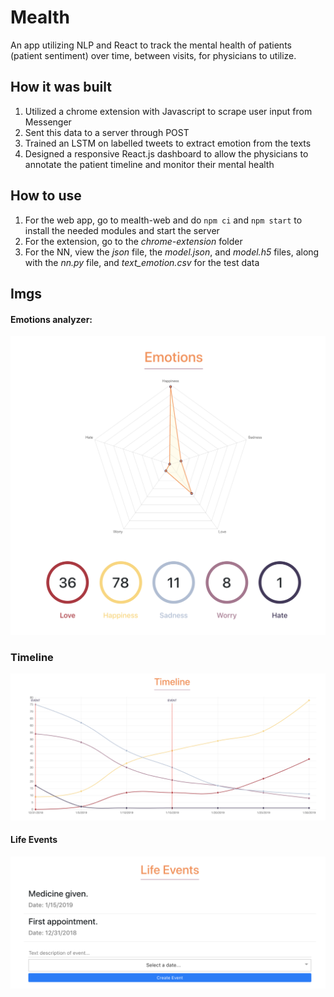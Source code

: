 # Mealth
An app utilizing NLP and React to track the mental health of patients (patient sentiment) over time, between visits, for physicians to utilize.

## How it was built
1. Utilized a chrome extension with Javascript to scrape user input from Messenger
2. Sent this data to a server through POST
3. Trained an LSTM on labelled tweets to extract emotion from the texts
4. Designed a responsive React.js dashboard to allow the physicians to annotate the patient timeline and monitor their mental health

## How to use
1. For the web app, go to mealth-web and do `npm ci` and `npm start` to install the needed modules and start the server
2. For the extension, go to the *chrome-extension* folder
3. For the NN, view the *json* file, the *model.json*, and *model.h5* files, along with the *nn.py* file, and *text_emotion.csv* for the test data

## Imgs

#### Emotions analyzer:
![](imgs/emotions.png)

### Timeline
![](imgs/timeline.png)

#### Life Events
![](imgs/lifeEvents.png)